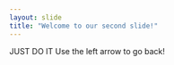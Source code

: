 ```yaml
---
layout: slide
title: "Welcome to our second slide!"
---
```

JUST DO IT
Use the left arrow to go back!
